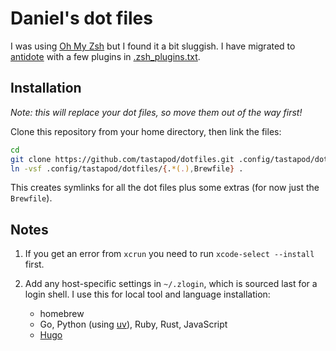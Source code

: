 # Daniel's dot files

I was using [Oh My Zsh](https://ohmyz.sh) but I found it a bit sluggish. I have migrated to [antidote](https://antidote.sh) with a few plugins in [.zsh_plugins.txt](.zsh_plugins.txt).

## Installation

_Note: this will replace your dot files, so move them out of the way first!_

Clone this repository from your home directory, then link the files:

```zsh
cd
git clone https://github.com/tastapod/dotfiles.git .config/tastapod/dotfiles
ln -vsf .config/tastapod/dotfiles/{.*(.),Brewfile} .
```

This creates symlinks for all the dot files plus some extras (for now just the `Brewfile`).

## Notes

1. If you get an error from `xcrun` you need to run `xcode-select --install` first.

2. Add any host-specific settings in `~/.zlogin`, which is sourced last for a login shell. I use this for local tool and language installation:
    - homebrew
    - Go, Python (using [uv](https://docs.astral.sh/uv/)), Ruby, Rust, JavaScript
    - [Hugo](https://gohugo.io)
